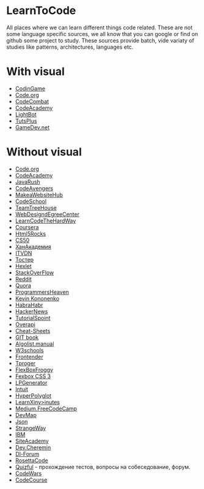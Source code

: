 # LearnToCode
All places where we can learn different things code related. 
These are not some language specific sources, we all know that you can google or find on github some project to study.
These sources provide   batch, vide variaty of studies like patterns, architectures, languages etc. 

# With visual
- <a href="https://www.codingame.com/start">CodinGame</a>
-  <a href="https://code.org/">Code.org</a>
- <a href="https://codecombat.com/">CodeCombat</a>
- <a href="https://www.codecademy.com/courses/web-beginner-en-X7bpO/0/1">CodeAcademy</a>
- <a href="https://lightbot.com/">LightBot</a>
- <a href="https://gamedevelopment.tutsplus.com/">TutsPlus</a>
- <a href="https://www.gamedev.net/">GameDev.net</a>


# Without visual
- <a href="https://code.org/">Code.org</a>
- <a href="https://www.codecademy.com/">CodeAcademy</a>
- <a href="http://javarush.ru/">JavaRush</a>
-  <a href="https://www.codeavengers.com/">СodeАvengers </a>
- <a href="http://makeawebsitehub.com/learn-to-code-for-free/">MakeaWebsiteHub</a>
- <a href="https://www.codeschool.com/">CodeSchool</a>
- <a href="https://teamtreehouse.com/">TeamTreeHouse</a>
- <a href="http://www.webdesigndegreecenter.org/learn-to-code/">WebDesigndEgreeCenter</a>
- <a href="https://learncodethehardway.org/">LearnCodeTheHardWay</a>
- <a href="mailto:https://www.coursera.org/"> Coursera</a>
- <a href="https://www.html5rocks.com/en/"> Html5Rocks  </a>
- <a href="https://cs50.harvard.edu/">CS50</a>
- <a href="https://ru.khanacademy.org/">ХанАкадемия</a>
-  <a href="http://itvdn.com/ru">ITVDN</a>
 - <a href="https://toster.ru">Тостер</a>
- <a href="https://hexlet-ru.slack.com">Hexlet</a>
- <a href="http://ru.stackoverflow.com/">StackOverFlow</a>
- <a href="https://www.reddit.com/">Reddit</a>
- <a href="https://www.quora.com/">Quora</a>
- <a href="https://www.programmersheaven.com/">ProgrammersHeaven</a> 
- <a href="https://www.rtfmanual.io/">Kevin Kononenko</a>
- <a href="https://tmfeed.ru/#/">HabraHabr</a>
- <a href="https://news.ycombinator.com/">HackerNews</a>
- <a href="http://tutorialspoint.com/">TutorialSpoint</a>
- <a href="http://overapi.com/">Overapi</a>
- <a href="http://www.cheat-sheets.org/">Cheat-Sheets</a>
- <a href="https://git-scm.com/book/ru/v2">GIT book</a>
- <a href="http://algolist.manual.ru/">Algolist.manual</a>
- <a href="http://www.w3schools.com/">W3schools</a>
- <a href="http://frontender.info/">Frontender</a>
- <a href="https://tproger.ru/">Tproger</a>
- <a href="http://flexboxfroggy.com/">FlexBoxFroggy</a>
-  <a href="https://demos.scotch.io/visual-guide-to-css3-flexbox-flexbox-playground/demos/">Fexbox CSS 3</a> 
- <a href="http://lpgenerator.ru/blog/">LPGenerator</a>
-  <a href="http://www.intuit.ru/studies/courses">Intuit</a>
- <a href="http://hyperpolyglot.org/">HyperPolyglot</a>
- <a href="https://learnxinyminutes.com/">LearnXiny>inutes</a>
- <a href="https://medium.freecodecamp.com/tagged/web-development">Medium.FreeCodeCamp</a>
- <a href="https://github.com/zualex/devmap">DevMap</a>
- <a href="http://www.json.org/json-ru.html">Json</a>
- <a href="https://strangeway.org/">StrangeWay</a>
- <a href="http://www.ibm.com/developerworks/ru/topics/">IBM</a>
- <a href="http://siteacademy.ru/">SiteAcademy</a>
- <a href="http://dev.cheremin.info/">Dev.Cheremin</a>
-  <a href="http://dl-forum.ru/">Dl-Forum</a>
- <a href="http://rosettacode.org/wiki/Category:Programming_Tasks">RosettaCode</a>
- <a href="http://www.quizful.net/">Quizful</a> - прохождение тестов, вопросы на собеседование, форум. 
- <a href="https://www.codewars.com">CodeWars</a>
- <a href="https://www.codecourse.com/lessons">СodeСourse</a>

